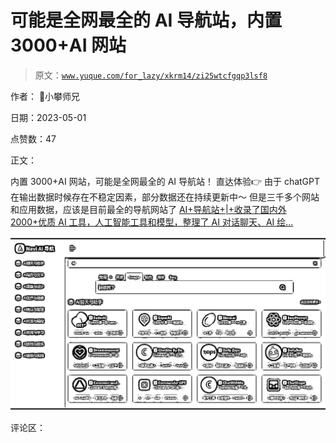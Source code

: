 # 可能是全网最全的 AI 导航站，内置 3000+AI 网站

> 原文：[`www.yuque.com/for_lazy/xkrm14/zi25wtcfgqp3lsf8`](https://www.yuque.com/for_lazy/xkrm14/zi25wtcfgqp3lsf8)

作者： 📌小攀师兄

日期：2023-05-01

点赞数：47

正文：

内置 3000+AI 网站，可能是全网最全的 AI 导航站！ 直达体验👉 由于 chatGPT 在输出数据时候存在不稳定因素，部分数据还在持续更新中～ 但是三千多个网站和应用数据，应该是目前最全的导航网站了 [AI+导航站+|+收录了国内外 2000+优质 AI 工具，人工智能工具和模型，整理了 AI 对话聊天、AI 绘...](https://naviai.cn)

![](img/a2b5645aefdc8e0b4b95809c359ea6d7.png)  

评论区：

